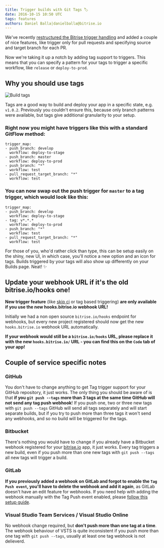 ```yaml
---
title: Trigger builds with Git Tags 🏷
date: 2016-10-15 10:50 UTC
tags: features
authors: Daniel Balla|danielballa@bitrise.io
---
```



We've recently [restructured the Bitrise trigger handling](http://blog.bitrise.io/2016/09/23/do-more-with-triggers.html) and
added a couple of nice features, like trigger only for pull requests and specifying source and target branch for each PR.

Now we're taking it up a notch by adding tag support to triggers.
This means that you can specify a pattern for your tags to trigger a specific workflow, like `release` or `deploy-to-prod`.

## Why you should use tags

![Build tags](build_tags.png)

Tags are a good way to build and deploy your app in a specific state, e.g. `v1.0.2`. Previously you couldn't ensure this, because only branch patterns were available, but tags give additional granularity to your setup.

### Right now you might have triggers like this with a standard GitFlow method:

<pre><code>trigger_map:
- push_branch: develop
  workflow: deploy-to-stage
- push_branch: master
  workflow: deploy-to-prod
- push_branch: "*"
  workflow: test
- pull_request_target_branch: "*"
  workflow: test
</code></pre>

### You can now swap out the push trigger for `master` to a tag trigger, which would look like this:

<pre><code>trigger_map:
- push_branch: develop
  workflow: deploy-to-stage
- tag: v*.*.*
  workflow: deploy-to-prod
- push_branch: "*"
  workflow: test
- pull_request_target_branch: "*"
  workflow: test
</code></pre>

For those of you, who'd rather click than type, this can be setup easily on the shiny, new UI,
in which case, you'll notice a new option and an icon for tags. Builds triggered by your tags will also show up differently on your Builds page.
Neat! ✨


## Update your webhook URL if it's the old bitrise.io/hooks one!

__New trigger feature__ (like [skip ci](https://bitrise-io.github.io/devcenter/tips-and-tricks/skip-a-build/) or tag based triggering)
__are only available if you use the new hooks.bitrise.io webhook URL!__

Initially we had a non open source `bitrise.io/hooks` endpoint for webhooks,
but every new project registered should now get the new `hooks.bitrise.io` webhook URL automatically.

__If your webhook would still be a `bitrise.io/hooks` URL, please replace it with the new `hooks.bitrise.io/` URL - you can find this on the `Code` tab of your app!__


## Couple of service specific notes

### GitHub

You don't have to change anything to get Tag trigger support for your GitHub repository, it just works.
The only thing you should be aware of is that __if you `git push --tags` more than 3 tags
at the same time GitHub will not send any tag push webhook__! If you push one, two or three new
tags with `git push --tags` GitHub will send all tags separately and will start separate builds,
but if you try to push more than three tags it won't send any webhooks, and so no build will be triggered
for the tags.

### Bitbucket

There's nothing you would have to change if you already have a Bitbucket webhook registered
for your [bitrise.io](https://www.bitrise.io) app, it just works. Every tag triggers a new build, even if you push more than
one new tags with `git push --tags` all new tags will trigger a build.

### GitLab

__If you previously added a webhook on GitLab and forgot to enable the `Tag Push event`, you'll have to
delete the webhook and add it again__, as GitLab doesn't have an edit feature for webhooks.
If you need help with adding the webhook manually with the Tag Push event enabled,
please [follow this setup guide](https://github.com/bitrise-io/bitrise-webhooks#gitlab---setup--usage).

### Visual Studio Team Services / Visual Studio Online

No webhook change required, but __don't push more than one tag at a time__.
The webhook behaviour of VSTS is quite inconsistent if you push more than
one tag with `git push --tags`, usually at least one tag webhook is not delieverd.
